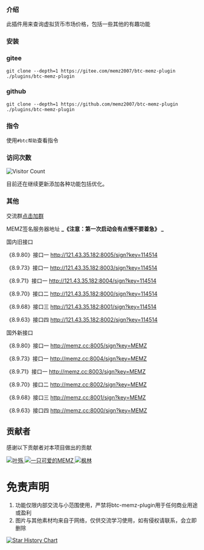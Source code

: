 ### 介绍
 此插件用来查询虚拟货币市场价格，包括一些其他的有趣功能


### 安装
### gitee
```
git clone --depth=1 https://gitee.com/memz2007/btc-memz-plugin ./plugins/btc-memz-plugin
```
### github
```
git clone --depth=1 https://github.com/memz2007/btc-memz-plugin ./plugins/btc-memz-plugin
```

### 指令
 使用`#btc帮助`查看指令

### 访问次数
![Visitor Count](https://profile-counter.glitch.me/btc-memz-plugin/count.svg)


 目前还在继续更新添加各种功能包括优化。

### 其他
 交流群[点击加群](http://qm.qq.com/cgi-bin/qm/qr?_wv=1027&k=5HdR6UtrBmBrRGOyBYseWYVYx29ZEhxv&authKey=J%2Be5%2FDn%2BUF7lGKhgPa4ybyNFKx0ZMRBlnQuN7LldmhGT0ly%2FEgxiDIl%2BcRbmgOwX&noverify=0&group_code=235589956)

 MEMZ签名服务器地址  **_《注意：第一次启动会有点慢不要着急》
_**  
 
 国内旧接口

《8.9.80》接口一 http://121.43.35.182:8005/sign?key=114514

《8.9.73》接口一 http://121.43.35.182:8003/sign?key=114514

《8.9.71》接口一 http://121.43.35.182:8004/sign?key=114514

《8.9.70》接口二 http://121.43.35.182:8000/sign?key=114514

《8.9.68》接口三 http://121.43.35.182:8001/sign?key=114514

《8.9.63》接口四 http://121.43.35.182:8002/sign?key=114514

 国外新接口

《8.9.80》接口一 http://memz.cc:8005/sign?key=MEMZ

《8.9.73》接口一 http://memz.cc:8004/sign?key=MEMZ

《8.9.71》接口一 http://memz.cc:8003/sign?key=MEMZ

《8.9.70》接口二 http://memz.cc:8002/sign?key=MEMZ

《8.9.68》接口三 http://memz.cc:8001/sign?key=MEMZ

《8.9.63》接口四 http://memz.cc:8000/sign?key=MEMZ

## 贡献者

感谢以下贡献者对本项目做出的贡献

<div class="content" id="contributor-list"><a href="https://gitee.com/maple-leaf-sweeping" class="js-popover-card" data-username="maple-leaf-sweeping">
  <img class="ui avatar image" alt="叶殇" src="https://foruda.gitee.com/avatar/1692275580215714017/12251183_maple-leaf-sweeping_1692275580.png!avatar60">
  </a><a href="https://gitee.com/memz2007" class="js-popover-card" data-username="memz2007">
  <img class="ui avatar image" alt="一只可爱的MEMZ" src="https://foruda.gitee.com/avatar/1689260712231004365/8609035_alitax_1689260712.png!avatar60">
  </a><a href="https://gitee.com/fenglinit" class="js-popover-card" data-username="fenglinit">
  <img class="ui avatar image" alt="枫林" src="https://foruda.gitee.com/avatar/1692966261783724602/11918480_lin-zhi-xuan_1692966261.png!avatar60">
  </a></div>

# 免责声明

1. 功能仅限内部交流与小范围使用，严禁将btc-memz-plugin用于任何商业用途或盈利
2. 图片与其他素材均来自于网络，仅供交流学习使用，如有侵权请联系，会立即删除


[![Star History Chart](https://api.star-history.com/svg?repos=memz2007/btc-memz-plugin&type=Date)](https://star-history.com/memz2007/btc-memz-plugin&Date)